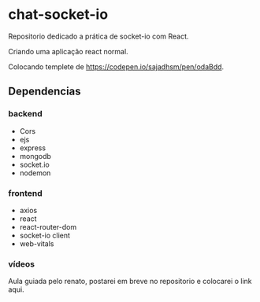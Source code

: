 # chat-socket-io

Repositorio dedicado a prática de socket-io com React.

Criando uma aplicação react normal.

Colocando templete de https://codepen.io/sajadhsm/pen/odaBdd.

## Dependencias
### backend

- Cors
- ejs
- express
- mongodb
- socket.io
- nodemon

### frontend

- axios
- react
- react-router-dom
- socket-io client
- web-vitals

### vídeos

Aula guiada pelo renato, postarei em breve no repositorio e colocarei o link aqui.
